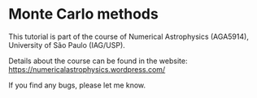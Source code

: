 # Monte Carlo methods



This tutorial is part of the course of Numerical Astrophysics (AGA5914), University of São Paulo (IAG/USP).

Details about the course can be found in the website:
  https://numericalastrophysics.wordpress.com/


If you find any bugs, please let me know.
  
